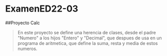 # ExamenED22-03

##Proyecto Calc

>En este proyecto se define una herencia de clases, desde el padre "Numero" a los hijos "Entero" y "Decimal", que despues de usa en un
>programa de aritmetica, que define la suma, resta y media de estos numeros.

